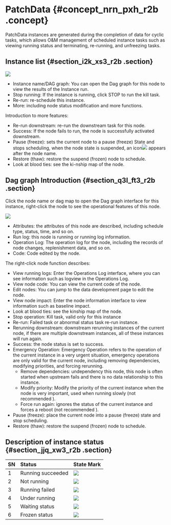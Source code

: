 # PatchData {#concept_nrn_pxh_r2b .concept}

PatchData instances are generated during the completion of data for cyclic tasks, which allows O&M management of scheduled instance tasks such as viewing running status and terminating, re-running, and unfreezing tasks.

## Instance list {#section_i2k_xs3_r2b .section}

![](http://static-aliyun-doc.oss-cn-hangzhou.aliyuncs.com/assets/img/16361/15397474558837_en-US.jpg)

-   Instance name/DAG graph: You can open the Dag graph for this node to view the results of the Instance run.
-   Stop running: If the instance is running, click STOP to run the kill task.
-   Re-run: re-schedule this instance.
-   More: including node status modification and more functions.

Introduction to more features:

-   Re-run downstream: re-run the downstream task for this node.
-   Success: If the node fails to run, the node is successfully activated downstream.
-   Pause \(freeze\): sets the current node to a pause \(freeze\) State and stops scheduling, when the node state is suspended, an icon![](http://static-aliyun-doc.oss-cn-hangzhou.aliyuncs.com/assets/img/16361/15397474568856_en-US.png) appears after the node name.
-   Restore \(thaw\): restore the suspend \(frozen\) node to schedule.
-   Look at blood ties: see the ki-nship map of the node.

## Dag graph Introduction {#section_q3l_ft3_r2b .section}

Click the node name or dag map to open the Dag graph interface for this instance, right-click the node to see the operational features of this node.

![](http://static-aliyun-doc.oss-cn-hangzhou.aliyuncs.com/assets/img/16361/15397474568838_en-US.jpg)

-   Attributes: the attributes of this node are described, including schedule type, status, time, and so on.
-   Run log: this node is running or running log information.
-   Operation Log: The operation log for the node, including the records of node changes, replenishment data, and so on.
-   Code: Code edited by the node.

The right-click node function describes:

-   View running logs: Enter the Operations Log interface, where you can see information such as logview in the Operations Log.
-   View node code: You can view the current code of the node.
-   Edit nodes: You can jump to the data development page to edit the node.
-   View node impact: Enter the node information interface to view information such as baseline impact.
-   Look at blood ties: see the kinship map of the node.
-   Stop operation: Kill task, valid only for this instance
-   Re-run: Failed task or abnormal status task re-run instance.
-   Rerunning downstream: downstream rerunning instances of the current node, if there are multiple downstream instances, all of these instances will run again.
-   Success: the node status is set to success.
-   Emergency Operation: Emergency Operation refers to the operation of the current instance in a very urgent situation, emergency operations are only valid for the current node, including removing dependencies, modifying priorities, and forcing rerunning.
    -   Remove dependencies: undependency this node, this node is often started when upstream fails and there is no data relationship to this instance.
    -   Modify priority: Modify the priority of the current instance when the node is very important, used when running slowly \(not recommended \).
    -   Force run again: ignores the status of the current instance and forces a reboot \(not recommended \).
-   Pause \(freeze\): place the current node into a pause \(freeze\) state and stop scheduling.
-   Restore \(thaw\): restore the suspend \(frozen\) node to schedule.

## Description of instance status {#section_jjq_xw3_r2b .section}

|SN|Status|State Mark|
|:-|:-----|:---------|
|1|Running succeeded|![](http://static-aliyun-doc.oss-cn-hangzhou.aliyuncs.com/assets/img/16359/15397474568784_en-US.png)|
|2|Not running|![](http://static-aliyun-doc.oss-cn-hangzhou.aliyuncs.com/assets/img/16359/15397474568785_en-US.png)|
|3|Running failed|![](http://static-aliyun-doc.oss-cn-hangzhou.aliyuncs.com/assets/img/16359/15397474568786_en-US.png)|
|4|Under running|![](http://static-aliyun-doc.oss-cn-hangzhou.aliyuncs.com/assets/img/16359/15397474568787_en-US.png)|
|5|Waiting status|![](http://static-aliyun-doc.oss-cn-hangzhou.aliyuncs.com/assets/img/16359/15397474568788_en-US.png)|
|6|Frozen status|![](http://static-aliyun-doc.oss-cn-hangzhou.aliyuncs.com/assets/img/16359/15397474568789_en-US.png)|

